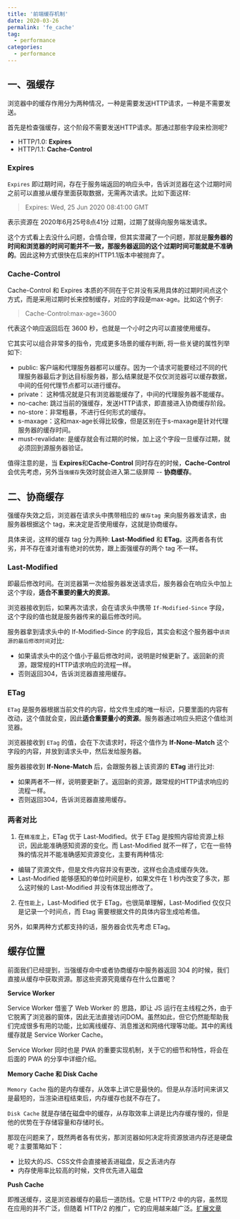 ```yaml
---
title: '前端缓存机制'
date: 2020-03-26
permalink: 'fe_cache'
tag:
  - performance
categories:
  - performance
---
```


## 一、强缓存

浏览器中的缓存作用分为两种情况，一种是需要发送HTTP请求，一种是不需要发送。

首先是检查强缓存，这个阶段不需要发送HTTP请求。那通过那些字段来检测呢?

- HTTP/1.0: **Expires**
- HTTP/1.1: **Cache-Control**

### Expires

`Expires` 即过期时间，存在于服务端返回的响应头中，告诉浏览器在这个过期时间之前可以直接从缓存里面获取数据，无需再次请求。比如下面这样:

> Expires: Wed, 25 Jun 2020 08:41:00 GMT

表示资源在 2020年6月25号8点41分 过期，过期了就得向服务端发请求。

这个方式看上去没什么问题，合情合理，但其实潜藏了一个问题，那就是**服务器的时间和浏览器的时间可能并不一致，那服务器返回的这个过期时间可能就是不准确的**。因此这种方式很快在后来的HTTP1.1版本中被抛弃了。

### Cache-Control

Cache-Control 和 Expires 本质的不同在于它并没有采用具体的过期时间点这个方式，而是采用过期时长来控制缓存，对应的字段是max-age。比如这个例子:

> Cache-Control:max-age=3600

代表这个响应返回后在 3600 秒，也就是一个小时之内可以直接使用缓存。

它其实可以组合非常多的指令，完成更多场景的缓存判断, 将一些关键的属性列举如下:

- public: 客户端和代理服务器都可以缓存。因为一个请求可能要经过不同的代理服务器最后才到达目标服务器，那么结果就是不仅仅浏览器可以缓存数据，中间的任何代理节点都可以进行缓存。
- private： 这种情况就是只有浏览器能缓存了，中间的代理服务器不能缓存。
- no-cache: 跳过当前的强缓存，发送HTTP请求，即直接进入协商缓存阶段。
- no-store：非常粗暴，不进行任何形式的缓存。
- s-maxage：这和max-age长得比较像，但是区别在于s-maxage是针对代理服务器的缓存时间。
- must-revalidate: 是缓存就会有过期的时候，加上这个字段一旦缓存过期，就必须回到源服务器验证。

值得注意的是，当 **Expires**和**Cache-Control** 同时存在的时候，**Cache-Control**会优先考虑，另外当`强缓存`失效时就会进入第二级屏障 -- **协商缓存**。

## 二、协商缓存

强缓存失效之后，浏览器在请求头中携带相应的 `缓存tag `来向服务器发请求，由服务器根据这个 tag，来决定是否使用缓存，这就是协商缓存。

具体来说，这样的缓存 tag 分为两种: **Last-Modified** 和 **ETag**。这两者各有优劣，并不存在谁对谁有绝对的优势，跟上面强缓存的两个 tag 不一样。

### Last-Modified

即最后修改时间。在浏览器第一次给服务器发送请求后，服务器会在响应头中加上这个字段，**适合不重要的量大的资源**。

浏览器接收到后，如果再次请求，会在请求头中携带 `If-Modified-Since` 字段，这个字段的值也就是服务器传来的最后修改时间。

服务器拿到请求头中的 If-Modified-Since 的字段后，其实会和这个服务器中`该资源的最后修改时间`对比:

- 如果请求头中的这个值小于最后修改时间，说明是时候更新了。返回新的资源，跟常规的HTTP请求响应的流程一样。
- 否则返回304，告诉浏览器直接用缓存。

### ETag

`ETag` 是服务器根据当前文件的内容，给文件生成的唯一标识，只要里面的内容有改动，这个值就会变，因此**适合重要量小的资源**。服务器通过响应头把这个值给浏览器。

浏览器接收到 `ETag` 的值，会在下次请求时，将这个值作为 **If-None-Match** 这个字段的内容，并放到请求头中，然后发给服务器。

服务器接收到 **If-None-Match** 后，会跟服务器上该资源的 **ETag** 进行比对:

- 如果两者不一样，说明要更新了。返回新的资源，跟常规的HTTP请求响应的流程一样。
- 否则返回304，告诉浏览器直接用缓存。

### 两者对比

1. 在`精准度`上，ETag 优于 Last-Modified。优于 ETag 是按照内容给资源上标识，因此能准确感知资源的变化。而 Last-Modified 就不一样了，它在一些特殊的情况并不能准确感知资源变化，主要有两种情况:
  - 编辑了资源文件，但是文件内容并没有更改，这样也会造成缓存失效。
  - Last-Modified 能够感知的单位时间是秒，如果文件在 1 秒内改变了多次，那么这时候的 Last-Modified 并没有体现出修改了。
2. 在`性能`上，Last-Modified 优于 ETag，也很简单理解，Last-Modified 仅仅只是记录一个时间点，而 Etag 需要根据文件的具体内容生成哈希值。

另外，如果两种方式都支持的话，服务器会优先考虑 ETag。

## 缓存位置

前面我们已经提到，当强缓存命中或者协商缓存中服务器返回 304 的时候，我们直接从缓存中获取资源。那这些资源究竟缓存在什么位置呢？

**Service Worker**

Service Worker 借鉴了 Web Worker 的 思路，即让 JS 运行在主线程之外，由于它脱离了浏览器的窗体，因此无法直接访问DOM。虽然如此，但它仍然能帮助我们完成很多有用的功能，比如离线缓存、消息推送和网络代理等功能。其中的离线缓存就是 Service Worker Cache。

Service Worker 同时也是 PWA 的重要实现机制，关于它的细节和特性，将会在后面的 PWA 的分享中详细介绍。

**Memory Cache 和 Disk Cache**

`Memory Cache` 指的是内存缓存，从效率上讲它是最快的。但是从存活时间来讲又是最短的，当渲染进程结束后，内存缓存也就不存在了。

`Disk Cache` 就是存储在磁盘中的缓存，从存取效率上讲是比内存缓存慢的，但是他的优势在于存储容量和存储时长。

那现在问题来了，既然两者各有优劣，那浏览器如何决定将资源放进内存还是硬盘呢？主要策略如下：

- 比较大的JS、CSS文件会直接被丢进磁盘，反之丢进内存
- 内存使用率比较高的时候，文件优先进入磁盘

**Push Cache**

即推送缓存，这是浏览器缓存的最后一道防线。它是 HTTP/2 中的内容，虽然现在应用的并不广泛，但随着 HTTP/2 的推广，它的应用越来越广泛。[扩展文章](https://jakearchibald.com/2017/h2-push-tougher-than-i-thought/)
